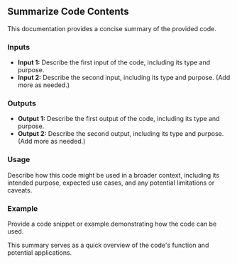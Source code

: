 ## Summarize Code Contents

This documentation provides a concise summary of the provided code.  

### Inputs 

* **Input 1:**  Describe the first input of the code, including its type and purpose. 
* **Input 2:** Describe the second input, including its type and purpose.  (Add more as needed.) 

### Outputs 

* **Output 1:** Describe the first output of the code, including its type and purpose. 
* **Output 2:** Describe the second output, including its type and purpose. (Add more as needed.) 

### Usage

Describe how this code might be used in a broader context, including its intended purpose, expected use cases, and any potential limitations or caveats.  

### Example 

Provide a code snippet or example demonstrating how the code can be used. 

This summary serves as a quick overview of the code's function and potential applications.